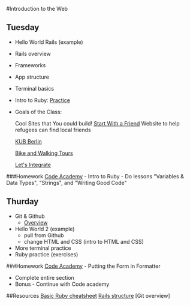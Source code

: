 #Introduction to the Web

## Tuesday
- Hello World Rails (example)
- Rails overview
- Frameworks
- App structure
- Terminal basics
- Intro to Ruby: [Practice](https://www.codecademy.com/learn/ruby)
- Goals of the Class:
	
	Cool Sites that You could build!
	[Start With a Friend](http://www.start-with-a-friend.de/)
	Website to help refugees can find local friends

	[KUB Berlin](http://www.kub-berlin.org/index.php/en)

	[Bike and Walking Tours](http://www.daz.de/sixcms/detail.php?object_id=&area_id=34&id=16358829&template_id=46&lang=de)

	[Let's Integrate](https://letsintegrate.de/en)
	
###Homework
[Code Academy](https://www.codecademy.com/learn/ruby) - Intro to Ruby 
	- Do lessons "Variables & Data Types", "Strings", and "Writing Good Code"


## Thurday
- Git & Github
  - [Overview](http://git-scm.com/book/en/v2/Getting-Started-Git-Basics)
- Hello World 2 (example)
  - pull from Github
  - change HTML and CSS (intro to HTML and CSS)
- More terminal practice
- Ruby practice (exercises)

###Homework
[Code Academy](https://www.codecademy.com/learn/ruby) - Putting the Form in Formatter
- Complete entire section
- Bonus - Continue with Code academy


##Resources
[Basic Ruby cheatsheet](http://www.pragtob.info/rails-beginner-cheatsheet/)
[Rails structure](http://www.tutorialspoint.com/ruby-on-rails/rails-directory-structure.htm)
[Git overview]
